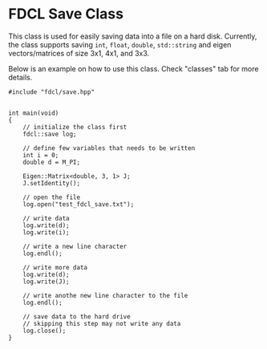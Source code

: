 # FDCL Save Class

This class is used for easily saving data into a file on a hard disk. 
Currently, the class supports saving `int`, `float`, `double`, `std::string` and eigen vectors/matrices of size 3x1, 4x1, and 3x3.

Below is an example on how to use this class. Check "classes" tab for more details.

```
#include "fdcl/save.hpp"


int main(void)
{
    // initialize the class first
    fdcl::save log;

    // define few variables that needs to be written
	int i = 0;
	double d = M_PI;

	Eigen::Matrix<double, 3, 1> J;
	J.setIdentity();

    // open the file	
	log.open("test_fdcl_save.txt");
	
    // write data
	log.write(d);
	log.write(i);

    // write a new line character
	log.endl();

    // write more data
	log.write(d);
	log.write(J);

    // write anothe new line character to the file
	log.endl();
		
    // save data to the hard drive
    // skipping this step may not write any data
	log.close();
}
```
